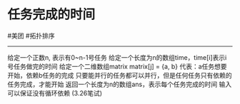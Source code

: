 # 任务完成的时间

#美团 
#拓扑排序 

---

给定一个正数n, 表示有0~n-1号任务
给定一个长度为n的数组time，time[i]表示i号任务做完的时间
给定一个二维数组matrix
matrix[j] = {a, b} 代表：a任务想要开始，依赖b任务的完成
只要能并行的任务都可以并行，但是任何任务只有依赖的任务完成，才能开始
返回一个长度为n的数组ans，表示每个任务完成的时间
输入可以保证没有循环依赖
(3.26笔试)